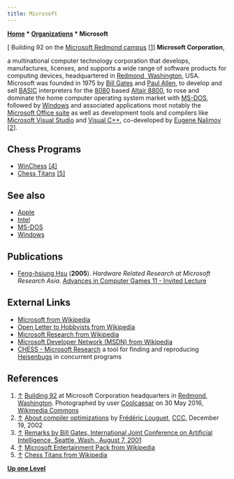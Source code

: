 ```yaml
---
title: Microsoft
---
```

**[Home](Home "Home") \* [Organizations](Organizations "Organizations") \* Microsoft**



[ Building 92 on the [Microsoft Redmond campus](https://en.wikipedia.org/wiki/Microsoft_Redmond_campus) <a id="cite-note-1" href="#cite-ref-1">[1]</a>
**Microsoft Corporation**,  

a multinational computer technology corporation that develops, manufactures, licenses, and supports a wide range of software products for computing devices, 
headquartered in [Redmond, Washington](https://en.wikipedia.org/wiki/Redmond,_Washington), USA. 
Microsoft was founded in 1975 by [Bill Gates](https://en.wikipedia.org/wiki/Bill_Gates) and [Paul Allen](https://en.wikipedia.org/wiki/Paul_Allen), 
to develop and sell [BASIC](Basic "Basic") interpreters for the [8080](8080 "8080") based [Altair 8800](https://en.wikipedia.org/wiki/Altair_8800), 
to rose and dominate the home computer operating system market with [MS-DOS](MS-DOS "MS-DOS"), followed by [Windows](Windows "Windows") and associated applications most notably the [Microsoft Office suite](https://en.wikipedia.org/wiki/Microsoft_Office) as well as development tools and compilers like [Microsoft Visual Studio](https://en.wikipedia.org/wiki/Microsoft_Visual_Studio) and [Visual C++](https://en.wikipedia.org/wiki/Visual_C%2B%2B), 
co-developed by [Eugene Nalimov](Eugene_Nalimov "Eugene Nalimov") <a id="cite-note-2" href="#cite-ref-2">[2]</a>. 



## Chess Programs


* [WinChess](Ziggurat "Ziggurat") <a id="cite-note-4" href="#cite-ref-4">[4]</a>
* [Chess Titans](index.php?title=Chess_Titans&action=edit&redlink=1 "Chess Titans (page does not exist)") <a id="cite-note-5" href="#cite-ref-5">[5]</a>


## See also


* [Apple](index.php?title=Apple&action=edit&redlink=1 "Apple (page does not exist)")
* [Intel](Intel "Intel")
* [MS-DOS](MS-DOS "MS-DOS")
* [Windows](Windows "Windows")


## Publications


* [Feng-hsiung Hsu](Feng-hsiung_Hsu "Feng-hsiung Hsu") (**2005**). *Hardware Related Research at Microsoft Research Asia*. [Advances in Computer Games 11 - Invited Lecture](Advances_in_Computer_Games_11#Invited "Advances in Computer Games 11")


## External Links


* [Microsoft from Wikipedia](https://en.wikipedia.org/wiki/Microsoft)
* [Open Letter to Hobbyists from Wikipedia](https://en.wikipedia.org/wiki/Open_Letter_to_Hobbyists)
* [Microsoft Research from Wikipedia](https://en.wikipedia.org/wiki/Microsoft_Research)
* [Microsoft Developer Network (MSDN) from Wikipedia](https://en.wikipedia.org/wiki/Microsoft_Developer_Network)
* [CHESS - Microsoft Research](https://www.microsoft.com/en-us/research/project/chess-find-and-reproduce-heisenbugs-in-concurrent-programs/?from=http%3A%2F%2Fresearch.microsoft.com%2Fen-us%2Fprojects%2Fchess%2F) a tool for finding and reproducing [Heisenbugs](https://en.wikipedia.org/wiki/Unusual_software_bug) in concurrent programs


## References


1. <a id="cite-ref-1" href="#cite-note-1">↑</a> [Building 92](https://commons.wikimedia.org/wiki/File:Building92microsoft.jpg) at Microsoft Corporation headquarters in [Redmond, Washington](https://en.wikipedia.org/wiki/Redmond,_Washington). Photographed by user [Coolcaesar](https://commons.wikimedia.org/wiki/User:Coolcaesar) on 30 May 2016, [Wikimedia Commons](https://en.wikipedia.org/wiki/Wikimedia_Commons)
2. <a id="cite-ref-2" href="#cite-note-2">↑</a> [About compiler optimizations](https://www.stmintz.com/ccc/index.php?id=271642) by [Frédéric Louguet](Fr%C3%A9d%C3%A9ric_Louguet "Frédéric Louguet"), [CCC](Computer_Chess_Forums "Computer Chess Forums"), December 19, 2002
3. <a id="cite-ref-3" href="#cite-note-3">↑</a> [Remarks by Bill Gates, International Joint Conference on Artificial Intelligence, Seattle, Wash., August 7, 2001](http://www.microsoft.com/presspass/exec/billg/speeches/2001/08-07aiconference.aspx)
4. <a id="cite-ref-4" href="#cite-note-4">↑</a> [Microsoft Entertainment Pack from Wikipedia](https://en.wikipedia.org/wiki/Microsoft_Entertainment_Pack)
5. <a id="cite-ref-5" href="#cite-note-5">↑</a> [Chess Titans from Wikipedia](https://en.wikipedia.org/wiki/Chess_Titans)

**[Up one Level](Organizations "Organizations")**







 
